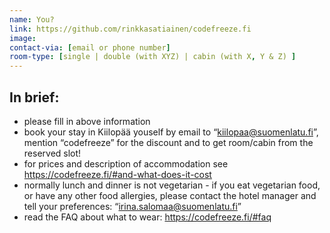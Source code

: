 ```yaml
---
name: You?
link: https://github.com/rinkkasatiainen/codefreeze.fi
image: 
contact-via: [email or phone number]
room-type: [single | double (with XYZ) | cabin (with X, Y & Z) ]
---
```


## In brief:
 
 * please fill in above information
 * book your stay in Kiilopää youself by email to “kiilopaa@suomenlatu.fi”, mention “codefreeze” for the discount and to get room/cabin from the reserved slot!
 * for prices and description of accommodation see https://codefreeze.fi/#and-what-does-it-cost
 * normally lunch and dinner is not vegetarian - if you eat vegetarian food, or have any other food allergies, please contact the hotel manager and tell your preferences: “irina.salomaa@suomenlatu.fi”
 * read the FAQ about what to wear: https://codefreeze.fi/#faq
